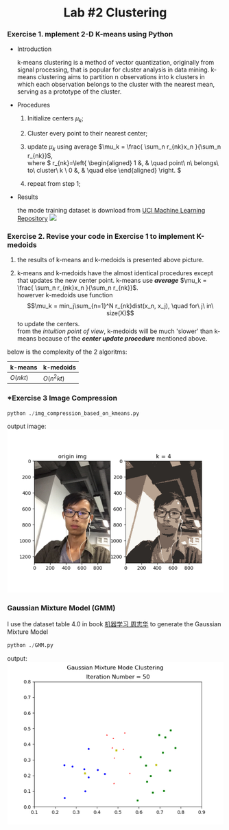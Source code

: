 # <center> Lab #2 Clustering </center>

### Exercise 1. mplement 2-D K-means using Python

* Introduction

    k-means clustering is a method of vector quantization, originally from signal processing, that is popular for cluster analysis in data mining. k-means clustering aims to partition n observations into k clusters in which each observation belongs to the cluster with the nearest mean, serving as a prototype of the cluster. 
    

* Procedures
    
    1. Initialize centers $\mu_k$;
    
    2. Cluster every point to their nearest center;
    
    3. update $\mu_k$ using average $\mu_k = \frac{ \sum_n r_{nk}x_n }{\sum_n r_{nk}}$, <br> where 
    $ r_{nk}=\left\{
    \begin{aligned}
    1 &, & \quad point\ n\ belongs\ to\ cluster\ k \\
    0 &, & \quad else
    \end{aligned}
    \right. $
    
    4. repeat from step 1;

* Results

    the mode training dataset is download from [UCI Machine Learning Repository](http://archive.ics.uci.edu/ml/index.php)
    <img src="file:///home/sway007/Desktop/PyCodes/Hello/ML_Lab2/2d-kmeans.png" />
    
### Exercise 2. Revise your code in Exercise 1 to implement K-medoids

1. the results of k-means and k-medoids is presented above picture.

2. k-means and k-medoids have the almost identical procedures except that updates the new center point. k-means use _**average**_ $\mu_k = \frac{ \sum_n r_{nk}x_n }{\sum_n r_{nk}}$.<br> howerver k-medoids use function $$\mu_k = min_j\sum_{n=1}^N r_{nk}dist(x_n, x_j), \quad for\ j\ in\ size(X)$$ to update the centers.<br>
from the _intuition point of view_, k-medoids will be much 'slower' than k-means because of the _**center update procedure**_ mentioned above.

below is the complexity of the 2 algoritms:

|k-means | k-medoids |
|------- | -------|
|$O(nkt)$ | $O(n^2kt)$|

### *Exercise 3 Image Compression

```python
python ./img_compression_based_on_kmeans.py
```
output image:
<img src='./preNafter.png' />

### Gaussian Mixture Model (GMM)

I use the dataset table 4.0 in book [机器学习 周志华](https://www.amazon.cn/%E5%9B%BE%E4%B9%A6/dp/B01ARKEV1G) to generate the Gaussian Mixture Model

```python
python ./GMM.py
```

output:
<img src='./GMM_output.png' />